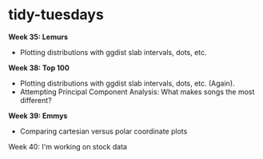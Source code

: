 # tidy-tuesdays


**Week 35: Lemurs**
- Plotting distributions with ggdist slab intervals, dots, etc.

**Week 38: Top 100**
- Plotting distributions with ggdist slab intervals, dots, etc. (Again).
- Attempting Principal Component Analysis: What makes songs the most different?

**Week 39: Emmys**
- Comparing cartesian versus polar coordinate plots

Week 40: I'm working on stock data
